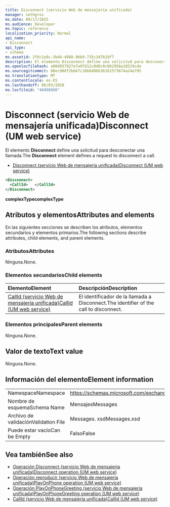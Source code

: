 ```yaml
---
title: Disconnect (servicio Web de mensajería unificada)
manager: sethgros
ms.date: 09/17/2015
ms.audience: Developer
ms.topic: reference
localization_priority: Normal
api_name:
- Disconnect
api_type:
- schema
ms.assetid: 2f8c1e8c-3bd4-4988-96b9-735c347b29f7
description: El elemento Disconnect define una solicitud para desconectar una llamada.
ms.openlocfilehash: a00d957927a7a97d12c0d8c0c662956a18529cde
ms.sourcegitcommit: 88ec988f2bb67c1866d06b361615f3674a24e795
ms.translationtype: MT
ms.contentlocale: es-ES
ms.lasthandoff: 06/03/2020
ms.locfileid: "44458456"
---
```

# <a name="disconnect-um-web-service"></a><span data-ttu-id="58496-103">Disconnect (servicio Web de mensajería unificada)</span><span class="sxs-lookup"><span data-stu-id="58496-103">Disconnect (UM web service)</span></span>

<span data-ttu-id="58496-104">El elemento **Disconnect** define una solicitud para desconectar una llamada.</span><span class="sxs-lookup"><span data-stu-id="58496-104">The **Disconnect** element defines a request to disconnect a call.</span></span> 
  
- [<span data-ttu-id="58496-105">Disconnect (servicio Web de mensajería unificada)</span><span class="sxs-lookup"><span data-stu-id="58496-105">Disconnect (UM web service)</span></span>](disconnect-um-web-service.md)
  
```xml
<Disconnect>
  <CallId>   </CallId>
</Disconnect>
```

 <span data-ttu-id="58496-106">**complexType**</span><span class="sxs-lookup"><span data-stu-id="58496-106">**complexType**</span></span>
## <a name="attributes-and-elements"></a><span data-ttu-id="58496-107">Atributos y elementos</span><span class="sxs-lookup"><span data-stu-id="58496-107">Attributes and elements</span></span>

<span data-ttu-id="58496-108">En las siguientes secciones se describen los atributos, elementos secundarios y elementos primarios.</span><span class="sxs-lookup"><span data-stu-id="58496-108">The following sections describe attributes, child elements, and parent elements.</span></span>
  
### <a name="attributes"></a><span data-ttu-id="58496-109">Atributos</span><span class="sxs-lookup"><span data-stu-id="58496-109">Attributes</span></span>

<span data-ttu-id="58496-110">Ninguna.</span><span class="sxs-lookup"><span data-stu-id="58496-110">None.</span></span>
  
### <a name="child-elements"></a><span data-ttu-id="58496-111">Elementos secundarios</span><span class="sxs-lookup"><span data-stu-id="58496-111">Child elements</span></span>

|<span data-ttu-id="58496-112">**Elemento**</span><span class="sxs-lookup"><span data-stu-id="58496-112">**Element**</span></span>|<span data-ttu-id="58496-113">**Descripción**</span><span class="sxs-lookup"><span data-stu-id="58496-113">**Description**</span></span>|
|:-----|:-----|
|[<span data-ttu-id="58496-114">CallId (servicio Web de mensajería unificada)</span><span class="sxs-lookup"><span data-stu-id="58496-114">CallId (UM web service)</span></span>](callid-um-web-service.md) <br/> |<span data-ttu-id="58496-115">El identificador de la llamada a Disconnect.</span><span class="sxs-lookup"><span data-stu-id="58496-115">The identifier of the call to disconnect.</span></span>  <br/> |
   
### <a name="parent-elements"></a><span data-ttu-id="58496-116">Elementos principales</span><span class="sxs-lookup"><span data-stu-id="58496-116">Parent elements</span></span>

<span data-ttu-id="58496-117">Ninguna.</span><span class="sxs-lookup"><span data-stu-id="58496-117">None.</span></span>
  
## <a name="text-value"></a><span data-ttu-id="58496-118">Valor de texto</span><span class="sxs-lookup"><span data-stu-id="58496-118">Text value</span></span>

<span data-ttu-id="58496-119">Ninguna.</span><span class="sxs-lookup"><span data-stu-id="58496-119">None.</span></span>
  
## <a name="element-information"></a><span data-ttu-id="58496-120">Información del elemento</span><span class="sxs-lookup"><span data-stu-id="58496-120">Element information</span></span>

|||
|:-----|:-----|
|<span data-ttu-id="58496-121">Namespace</span><span class="sxs-lookup"><span data-stu-id="58496-121">Namespace</span></span>  <br/> |https://schemas.microsoft.com/exchange/services/2006/messages  <br/> |
|<span data-ttu-id="58496-122">Nombre de esquema</span><span class="sxs-lookup"><span data-stu-id="58496-122">Schema Name</span></span>  <br/> |<span data-ttu-id="58496-123">Mensajes</span><span class="sxs-lookup"><span data-stu-id="58496-123">Messages</span></span>  <br/> |
|<span data-ttu-id="58496-124">Archivo de validación</span><span class="sxs-lookup"><span data-stu-id="58496-124">Validation File</span></span>  <br/> |<span data-ttu-id="58496-125">Messages. xsd</span><span class="sxs-lookup"><span data-stu-id="58496-125">Messages.xsd</span></span>  <br/> |
|<span data-ttu-id="58496-126">Puede estar vacío</span><span class="sxs-lookup"><span data-stu-id="58496-126">Can be Empty</span></span>  <br/> |<span data-ttu-id="58496-127">Falso</span><span class="sxs-lookup"><span data-stu-id="58496-127">False</span></span>  <br/> |
   
## <a name="see-also"></a><span data-ttu-id="58496-128">Vea también</span><span class="sxs-lookup"><span data-stu-id="58496-128">See also</span></span>

- [<span data-ttu-id="58496-129">Operación Disconnect (servicio Web de mensajería unificada)</span><span class="sxs-lookup"><span data-stu-id="58496-129">Disconnect operation (UM web service)</span></span>](disconnect-operation-um-web-service.md)  
- [<span data-ttu-id="58496-130">Operación reproducir (servicio Web de mensajería unificada)</span><span class="sxs-lookup"><span data-stu-id="58496-130">PlayOnPhone operation (UM web service)</span></span>](playonphone-operation-um-web-service.md) 
- [<span data-ttu-id="58496-131">Operación PlayOnPhoneGreeting (servicio Web de mensajería unificada)</span><span class="sxs-lookup"><span data-stu-id="58496-131">PlayOnPhoneGreeting operation (UM web service)</span></span>](playonphonegreeting-operation-um-web-service.md)  
- [<span data-ttu-id="58496-132">CallId (servicio Web de mensajería unificada)</span><span class="sxs-lookup"><span data-stu-id="58496-132">CallId (UM web service)</span></span>](callid-um-web-service.md)

